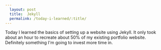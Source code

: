 ```yaml
---
  layout: post
  title:  Jekyll
  permalink: /today-i-learned/:title/
---
```



Today I learned the basics of setting up a website using Jekyll. It only took about an hour to recreate about 50% of my existing portfolio website. Definitely something I'm going to invest more time in.
